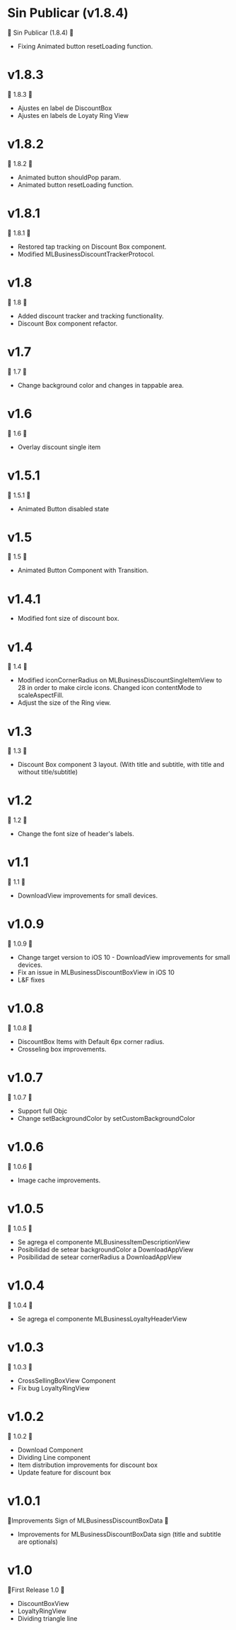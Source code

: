 # Sin Publicar (v1.8.4)
🚀 Sin Publicar (1.8.4) 🚀
- Fixing Animated button resetLoading function.

# v1.8.3
🚀 1.8.3 🚀
- Ajustes en label de DiscountBox
- Ajustes en labels de Loyaty Ring View

# v1.8.2
🚀 1.8.2 🚀
- Animated button shouldPop param.
- Animated button resetLoading function.

# v1.8.1
🚀 1.8.1 🚀
- Restored tap tracking on Discount Box component.
- Modified MLBusinessDiscountTrackerProtocol.

# v1.8
🚀 1.8 🚀
- Added discount tracker and tracking functionality.
- Discount Box component refactor.

# v1.7
🚀 1.7 🚀
- Change background color and changes in tappable area.

# v1.6
🚀 1.6 🚀
- Overlay discount single item

# v1.5.1
🚀 1.5.1 🚀
- Animated Button disabled state

# v1.5
🚀 1.5 🚀
- Animated Button Component with Transition.

# v1.4.1
- Modified font size of discount box.

# v1.4
🚀 1.4 🚀
- Modified iconCornerRadius on MLBusinessDiscountSingleItemView to 28 in order to make circle icons. Changed icon contentMode to scaleAspectFill.
- Adjust the size of the Ring view.

# v1.3
🚀 1.3 🚀
- Discount Box component 3 layout. (With title and subtitle, with title and without title/subtitle)

# v1.2
🚀 1.2 🚀
- Change the font size of header's labels.

# v1.1
🚀 1.1 🚀
- DownloadView improvements for small devices.

# v1.0.9
🚀 1.0.9 🚀
- Change target version to iOS 10	- DownloadView improvements for small devices.
- Fix an issue in MLBusinessDiscountBoxView in iOS 10	
- L&F fixes

# v1.0.8
🚀 1.0.8 🚀
- DiscountBox Items with Default 6px corner radius.
- Crosseling box improvements.

# v1.0.7
🚀 1.0.7 🚀
- Support full Objc
- Change setBackgroundColor by setCustomBackgroundColor

# v1.0.6
🚀 1.0.6 🚀
- Image cache improvements.

# v1.0.5
🚀 1.0.5 🚀
- Se agrega el componente MLBusinessItemDescriptionView
- Posibilidad de setear backgroundColor a DownloadAppView
- Posibilidad de setear cornerRadius a DownloadAppView

# v1.0.4
🚀 1.0.4 🚀
- Se agrega el componente MLBusinessLoyaltyHeaderView

# v1.0.3
🚀 1.0.3 🚀
- CrossSellingBoxView Component
- Fix bug LoyaltyRingView

# v1.0.2
🚀 1.0.2 🚀
- Download Component
- Dividing Line component
- Item distribution improvements for discount box
- Update feature for discount box

# v1.0.1
🚀Improvements Sign of MLBusinessDiscountBoxData 🚀
- Improvements for MLBusinessDiscountBoxData sign (title and subtitle are optionals)

# v1.0
🚀First Release 1.0 🚀
- DiscountBoxView
- LoyaltyRingView
- Dividing triangle line
